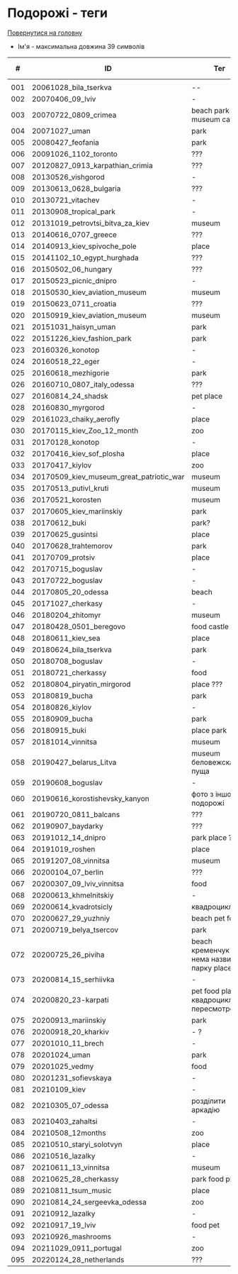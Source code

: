 # Подорожі - теги

[Повернутися на головну](../../Requirements/Requirements.md)

* Ім'я - максимальна довжина 39 символів

<table data-full-width="true"><thead><tr><th width="89">#</th><th width="249">ID</th><th>Тег</th><th data-type="select" data-multiple>Тип транспорту</th><th data-type="select" data-multiple>Природа</th><th data-type="select" data-multiple>Визначна пам'ятка</th></tr></thead><tbody><tr><td></td><td></td><td></td><td></td><td></td><td></td></tr><tr><td>001</td><td>20061028_bila_tserkva</td><td>--</td><td></td><td></td><td></td></tr><tr><td>002</td><td>20070406_09_lviv</td><td>-</td><td></td><td></td><td></td></tr><tr><td>003</td><td>20070722_0809_crimea</td><td>beach park museum castle</td><td></td><td></td><td></td></tr><tr><td>004</td><td>20071027_uman</td><td>park</td><td></td><td></td><td></td></tr><tr><td>005</td><td>20080427_feofania</td><td>park</td><td></td><td></td><td></td></tr><tr><td>006</td><td>20091026_1102_toronto</td><td>???</td><td></td><td></td><td></td></tr><tr><td>007</td><td>20120827_0913_karpathian_crimia</td><td>???</td><td></td><td></td><td></td></tr><tr><td>008</td><td>20130526_vishgorod</td><td>-</td><td></td><td></td><td></td></tr><tr><td>009</td><td>20130613_0628_bulgaria</td><td>???</td><td></td><td></td><td></td></tr><tr><td>010</td><td>20130721_vitachev</td><td>-</td><td></td><td></td><td></td></tr><tr><td>011</td><td>20130908_tropical_park</td><td>-</td><td></td><td></td><td></td></tr><tr><td>012</td><td>20131019_petrovtsi_bitva_za_kiev</td><td>museum</td><td></td><td></td><td></td></tr><tr><td>013</td><td>20140616_0707_greece</td><td>???</td><td></td><td></td><td></td></tr><tr><td>014</td><td>20140913_kiev_spivoche_pole</td><td>place</td><td></td><td></td><td></td></tr><tr><td>015</td><td>20141102_10_egypt_hurghada</td><td>???</td><td></td><td></td><td></td></tr><tr><td>016</td><td>20150502_06_hungary</td><td>???</td><td></td><td></td><td></td></tr><tr><td>017</td><td>20150523_picnic_dnipro</td><td>-</td><td></td><td></td><td></td></tr><tr><td>018</td><td>20150530_kiev_aviation_museum</td><td>museum</td><td></td><td></td><td></td></tr><tr><td>019</td><td>20150623_0711_croatia</td><td>???</td><td></td><td></td><td></td></tr><tr><td>020</td><td>20150919_kiev_aviation_museum</td><td>museum</td><td></td><td></td><td></td></tr><tr><td>021</td><td>20151031_haisyn_uman</td><td>park</td><td></td><td></td><td></td></tr><tr><td>022</td><td>20151226_kiev_fashion_park</td><td>park</td><td></td><td></td><td></td></tr><tr><td>023</td><td>20160326_konotop</td><td>-</td><td></td><td></td><td></td></tr><tr><td>024</td><td>20160518_22_eger</td><td>-</td><td></td><td></td><td></td></tr><tr><td>025</td><td>20160618_mezhigorie</td><td>park</td><td></td><td></td><td></td></tr><tr><td>026</td><td>20160710_0807_italy_odessa</td><td>???</td><td></td><td></td><td></td></tr><tr><td>027</td><td>20160814_24_shadsk</td><td>pet place</td><td></td><td></td><td></td></tr><tr><td>028</td><td>20160830_myrgorod</td><td>-</td><td></td><td></td><td></td></tr><tr><td>029</td><td>20161023_chaiky_aerofly</td><td>place</td><td></td><td></td><td></td></tr><tr><td>030</td><td>20170115_kiev_Zoo_12_month</td><td>zoo</td><td></td><td></td><td></td></tr><tr><td>031</td><td>20170128_konotop</td><td>-</td><td></td><td></td><td></td></tr><tr><td>032</td><td>20170416_kiev_sof_plosha</td><td>place</td><td></td><td></td><td></td></tr><tr><td>033</td><td>20170417_kiylov</td><td>zoo</td><td></td><td></td><td></td></tr><tr><td>034</td><td>20170509_kiev_museum_great_patriotic_war</td><td>museum</td><td></td><td></td><td></td></tr><tr><td>035</td><td>20170513_putivl_kruti</td><td>museum</td><td></td><td></td><td></td></tr><tr><td>036</td><td>20170521_korosten</td><td>museum</td><td></td><td></td><td></td></tr><tr><td>037</td><td>20170605_kiev_mariinskiy</td><td>park</td><td></td><td></td><td></td></tr><tr><td>038</td><td>20170612_buki</td><td>park?</td><td></td><td></td><td></td></tr><tr><td>039</td><td>20170625_gusintsi</td><td>place</td><td></td><td></td><td></td></tr><tr><td>040</td><td>20170628_trahtemorov</td><td>park</td><td></td><td></td><td></td></tr><tr><td>041</td><td>20170709_protsiv</td><td>place</td><td></td><td></td><td></td></tr><tr><td>042</td><td>20170715_boguslav</td><td>-</td><td></td><td></td><td></td></tr><tr><td>043</td><td>20170722_boguslav</td><td>-</td><td></td><td></td><td></td></tr><tr><td>044</td><td>20170805_20_odessa</td><td>beach</td><td></td><td></td><td></td></tr><tr><td>045</td><td>20171027_cherkasy</td><td>-</td><td></td><td></td><td></td></tr><tr><td>046</td><td>20180204_zhitomyr</td><td>museum</td><td></td><td></td><td></td></tr><tr><td>047</td><td>20180428_0501_beregovo</td><td>food castle</td><td></td><td></td><td></td></tr><tr><td>048</td><td>20180611_kiev_sea</td><td>place</td><td></td><td></td><td></td></tr><tr><td>049</td><td>20180624_bila_tserkva</td><td>park</td><td></td><td></td><td></td></tr><tr><td>050</td><td>20180708_boguslav</td><td>-</td><td></td><td></td><td></td></tr><tr><td>051</td><td>20180721_cherkassy</td><td>food</td><td></td><td></td><td></td></tr><tr><td>052</td><td>20180804_piryatin_mirgorod</td><td>place ???</td><td></td><td></td><td></td></tr><tr><td>053</td><td>20180819_bucha</td><td>park</td><td></td><td></td><td></td></tr><tr><td>054</td><td>20180826_kiylov</td><td>-</td><td></td><td></td><td></td></tr><tr><td>055</td><td>20180909_bucha</td><td>park</td><td></td><td></td><td></td></tr><tr><td>056</td><td>20180915_buki</td><td>place park</td><td></td><td></td><td></td></tr><tr><td>057</td><td>20181014_vinnitsa</td><td>museum</td><td></td><td></td><td></td></tr><tr><td>058</td><td>20190427_belarus_Litva</td><td>museum беловежская пуща</td><td></td><td></td><td></td></tr><tr><td>059</td><td>20190608_boguslav</td><td>-</td><td></td><td></td><td></td></tr><tr><td>060</td><td>20190616_korostishevsky_kanyon</td><td>фото з іншої подорожі</td><td></td><td></td><td></td></tr><tr><td>061</td><td>20190720_0811_balcans</td><td>???</td><td></td><td></td><td></td></tr><tr><td>062</td><td>20190907_baydarky</td><td>???</td><td></td><td></td><td></td></tr><tr><td>063</td><td>20191012_14_dnipro</td><td>park place ???</td><td></td><td></td><td></td></tr><tr><td>064</td><td>20191019_roshen</td><td>place</td><td></td><td></td><td></td></tr><tr><td>065</td><td>20191207_08_vinnitsa</td><td>museum</td><td></td><td></td><td></td></tr><tr><td>066</td><td>20200104_07_berlin</td><td>???</td><td></td><td></td><td></td></tr><tr><td>067</td><td>20200307_09_lviv_vinnitsa</td><td>food</td><td></td><td></td><td></td></tr><tr><td>068</td><td>20200613_khmelnitskiy</td><td>-</td><td></td><td></td><td></td></tr><tr><td>069</td><td>20200614_kvadrotsicly</td><td>квадроцикли???</td><td></td><td></td><td></td></tr><tr><td>070</td><td>20200627_29_yuzhniy</td><td>beach pet food</td><td></td><td></td><td></td></tr><tr><td>071</td><td>20200719_belya_tsercov</td><td>park</td><td></td><td></td><td></td></tr><tr><td>072</td><td>20200725_26_piviha</td><td>beach кременчук - нема назви парку place</td><td></td><td></td><td></td></tr><tr><td>073</td><td>20200814_15_serhiivka</td><td>-</td><td></td><td></td><td></td></tr><tr><td>074</td><td>20200820_23-karpati</td><td>pet food place - квадроцикли пересмотреть</td><td></td><td></td><td></td></tr><tr><td>075</td><td>20200913_mariinskiy</td><td>park</td><td></td><td></td><td></td></tr><tr><td>076</td><td>20200918_20_kharkiv</td><td>- ?</td><td></td><td></td><td></td></tr><tr><td>077</td><td>20201010_11_brech</td><td>-</td><td></td><td></td><td></td></tr><tr><td>078</td><td>20201024_uman</td><td>park</td><td></td><td></td><td></td></tr><tr><td>079</td><td>20201025_vedmy</td><td>food</td><td></td><td></td><td></td></tr><tr><td>080</td><td>20201231_sofievskaya</td><td>-</td><td></td><td></td><td></td></tr><tr><td>081</td><td>20210109_kiev</td><td>-</td><td></td><td></td><td></td></tr><tr><td>082</td><td>20210305_07_odessa</td><td>розділити аркадію</td><td></td><td></td><td></td></tr><tr><td>083</td><td>20210403_zahaltsi</td><td>-</td><td></td><td></td><td></td></tr><tr><td>084</td><td>20210508_12months</td><td>zoo</td><td></td><td></td><td></td></tr><tr><td>085</td><td>20210510_staryi_solotvyn</td><td>place</td><td></td><td></td><td></td></tr><tr><td>086</td><td>20210516_lazalky</td><td>-</td><td></td><td></td><td></td></tr><tr><td>087</td><td>20210611_13_vinnitsa</td><td>museum</td><td></td><td></td><td></td></tr><tr><td>088</td><td>20210625_28_cherkassy</td><td>park food place</td><td></td><td></td><td></td></tr><tr><td>089</td><td>20210811_tsum_music</td><td>place</td><td></td><td></td><td></td></tr><tr><td>090</td><td>20210814_24_sergeevka_odessa</td><td>zoo</td><td></td><td></td><td></td></tr><tr><td>091</td><td>20210912_lazalky</td><td>-</td><td></td><td></td><td></td></tr><tr><td>092</td><td>20210917_19_lviv</td><td>food pet</td><td></td><td></td><td></td></tr><tr><td>093</td><td>20210926_mashrooms</td><td>-</td><td></td><td></td><td></td></tr><tr><td>094</td><td>20211029_0911_portugal</td><td>zoo</td><td></td><td></td><td></td></tr><tr><td>095</td><td>20220124_28_netherlands</td><td>???</td><td></td><td></td><td></td></tr></tbody></table>
